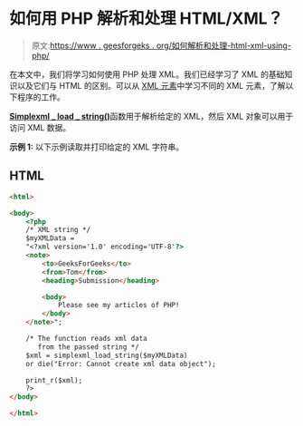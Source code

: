 # 如何用 PHP 解析和处理 HTML/XML？

> 原文:[https://www . geesforgeks . org/如何解析和处理-html-xml-using-php/](https://www.geeksforgeeks.org/how-to-parse-and-process-html-xml-using-php/)

在本文中，我们将学习如何使用 PHP 处理 XML。我们已经学习了 XML 的基础知识以及它们与 HTML 的区别。可以从 [XML 元素](https://www.geeksforgeeks.org/xml-elements/)中学习不同的 XML 元素，了解以下程序的工作。

[**Simplexml _ load _ string()**](https://www.geeksforgeeks.org/php-simplexml_load_string-function/)函数用于解析给定的 XML，然后 XML 对象可以用于访问 XML 数据。

**示例 1:** 以下示例读取并打印给定的 XML 字符串。

## HTML

```html
<html>

<body>
    <?php
    /* XML string */
    $myXMLData =
    "<?xml version='1.0' encoding='UTF-8'?>
    <note>
        <to>GeeksForGeeks</to>
        <from>Tom</from>
        <heading>Submission</heading>

        <body>
            Please see my articles of PHP!
        </body>
    </note>";

    /* The function reads xml data
       from the passed string */
    $xml = simplexml_load_string($myXMLData)
    or die("Error: Cannot create xml data object");

    print_r($xml);
    ?>
</body>

</html>
```